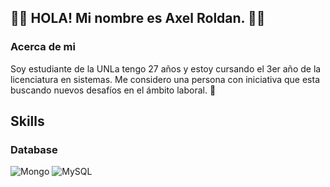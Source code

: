 ## :technologist: HOLA! Mi nombre es Axel Roldan. :technologist:


### Acerca de mi

Soy estudiante de la UNLa tengo 27 años y estoy cursando el 3er año de la licenciatura en sistemas. Me considero una persona con iniciativa que esta buscando nuevos desafíos en el ámbito laboral. :monocle_face:

## Skills 


### Database

![Mongo](https://img.shields.io/badge/BD-MongoDB-green)
![MySQL](https://img.shields.io/badge/BD-MySQL-blue)
